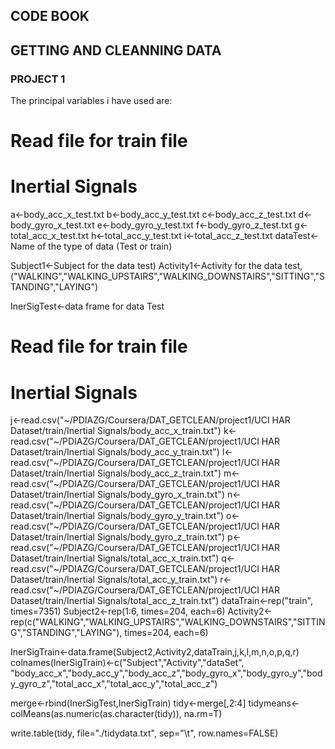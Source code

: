 ## CODE BOOK
##   GETTING AND CLEANNING DATA
###    PROJECT 1

The principal variables i have used are:

# Read file for train file
# Inertial Signals


a<-body_acc_x_test.txt
b<-body_acc_y_test.txt
c<-body_acc_z_test.txt
d<-body_gyro_x_test.txt
e<-body_gyro_y_test.txt
f<-body_gyro_z_test.txt
g<-total_acc_x_test.txt
h<-total_acc_y_test.txt
i<-total_acc_z_test.txt
dataTest<-Name of the type of data (Test or train)

Subject1<-Subject for the data test)
Activity1<-Activity for the data test, ("WALKING","WALKING_UPSTAIRS","WALKING_DOWNSTAIRS","SITTING","STANDING","LAYING")

InerSigTest<-data frame for data Test

# Read file for train file
# Inertial Signals

j<-read.csv("~/PDIAZG/Coursera/DAT_GETCLEAN/project1/UCI HAR Dataset/train/Inertial Signals/body_acc_x_train.txt")
k<-read.csv("~/PDIAZG/Coursera/DAT_GETCLEAN/project1/UCI HAR Dataset/train/Inertial Signals/body_acc_y_train.txt")
l<-read.csv("~/PDIAZG/Coursera/DAT_GETCLEAN/project1/UCI HAR Dataset/train/Inertial Signals/body_acc_z_train.txt")
m<-read.csv("~/PDIAZG/Coursera/DAT_GETCLEAN/project1/UCI HAR Dataset/train/Inertial Signals/body_gyro_x_train.txt")
n<-read.csv("~/PDIAZG/Coursera/DAT_GETCLEAN/project1/UCI HAR Dataset/train/Inertial Signals/body_gyro_y_train.txt")
o<-read.csv("~/PDIAZG/Coursera/DAT_GETCLEAN/project1/UCI HAR Dataset/train/Inertial Signals/body_gyro_z_train.txt")
p<-read.csv("~/PDIAZG/Coursera/DAT_GETCLEAN/project1/UCI HAR Dataset/train/Inertial Signals/total_acc_x_train.txt")
q<-read.csv("~/PDIAZG/Coursera/DAT_GETCLEAN/project1/UCI HAR Dataset/train/Inertial Signals/total_acc_y_train.txt")
r<-read.csv("~/PDIAZG/Coursera/DAT_GETCLEAN/project1/UCI HAR Dataset/train/Inertial Signals/total_acc_z_train.txt")
dataTrain<-rep("train", times=7351)
Subject2<-rep(1:6, times=204, each=6)
Activity2<-rep(c("WALKING","WALKING_UPSTAIRS","WALKING_DOWNSTAIRS","SITTING","STANDING","LAYING"),
               times=204, each=6)

InerSigTrain<-data.frame(Subject2,Activity2,dataTrain,j,k,l,m,n,o,p,q,r)
colnames(InerSigTrain)<-c("Subject","Activity","dataSet", "body_acc_x","body_acc_y","body_acc_z","body_gyro_x","body_gyro_y","body_gyro_z","total_acc_x","total_acc_y","total_acc_z")

merge<-rbind(InerSigTest,InerSigTrain)
tidy<-merge[,2:4]
tidymeans<-colMeans(as.numeric(as.character(tidy)), na.rm=T)

write.table(tidy, file="./tidydata.txt", sep="\t", row.names=FALSE)
